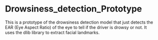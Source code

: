 # Drowsiness_detection_Prototype

This is a prototype of the drowsiness detection model that just detects the EAR (Eye Aspect Ratio) of the eye to tell if the driver is drowsy or not.
It uses the dlib library to extract facial landmarks.
